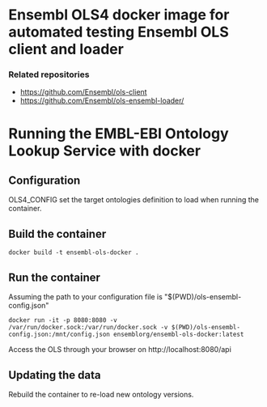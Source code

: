 # Ensembl OLS4 docker image for automated testing Ensembl OLS client and loader

### Related repositories 

- https://github.com/Ensembl/ols-client
- https://github.com/Ensembl/ols-ensembl-loader/

# Running the EMBL-EBI Ontology Lookup Service with docker

## Configuration

OLS4_CONFIG set the target ontologies definition to load when running the container.

## Build the container

`docker build -t ensembl-ols-docker .`

## Run the container
Assuming the path to your configuration file is "$(PWD)/ols-ensembl-config.json"

`docker run -it -p 8080:8080 -v /var/run/docker.sock:/var/run/docker.sock -v $(PWD)/ols-ensembl-config.json:/mnt/config.json ensemblorg/ensembl-ols-docker:latest`

Access the OLS through your browser on http://localhost:8080/api

## Updating the data

Rebuild the container to re-load new ontology versions.
